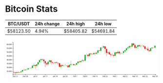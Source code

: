# Bitcoin Stats

BTC/USDT|24h change|24h high|24h low|
|---|---|---|---|
|$58123.50|4.94%|$58405.82|$54691.84|

<img src="./chart.svg">
